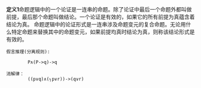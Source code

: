 **定义1**命题逻辑中的一个论证是一连串的命题。除了论证中最后一个命题外都叫做前提，最后那个命题叫做结论。一个论证是有效的，如果它的所有前提为真蕴含着结论为真。
    命题逻辑中的论证形式是一连串涉及命题变元的复合命题。无论用什么特定命题来替换其中的命题变元，如果前提均真时结论为真，则称该结论形式是有效的。



    假言推理(分离规则):

            P∧(P->q)->q

    消解律：
            ((p∨q)∧(┐p∨r))->(q∨r)